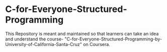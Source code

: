 # C-for-Everyone-Structured-Programming
This Repository is meant and maintained so that learners can take an idea and understand the course- "C-for-Everyone-Structured-Programming-by-University-of-California-Santa-Cruz" on Coursera.
